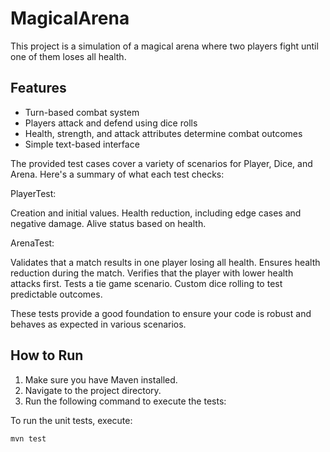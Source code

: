 # MagicalArena

This project is a simulation of a magical arena where two players fight until one of them loses all health.

## Features

- Turn-based combat system
- Players attack and defend using dice rolls
- Health, strength, and attack attributes determine combat outcomes
- Simple text-based interface

The provided test cases cover a variety of scenarios for Player, Dice, and Arena. Here's a summary of what each test checks:

PlayerTest:

Creation and initial values.
Health reduction, including edge cases and negative damage.
Alive status based on health.

ArenaTest:

Validates that a match results in one player losing all health.
Ensures health reduction during the match.
Verifies that the player with lower health attacks first.
Tests a tie game scenario.
Custom dice rolling to test predictable outcomes.

These tests provide a good foundation to ensure your code is robust and behaves as expected in various scenarios.

## How to Run

1. Make sure you have Maven installed.
2. Navigate to the project directory.
3. Run the following command to execute the tests:

To run the unit tests, execute:
```sh
mvn test





